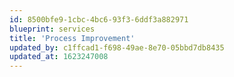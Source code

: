```yaml
---
id: 8500bfe9-1cbc-4bc6-93f3-6ddf3a882971
blueprint: services
title: 'Process Improvement'
updated_by: c1ffcad1-f698-49ae-8e70-05bbd7db8435
updated_at: 1623247008
---
```

